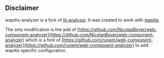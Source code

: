 ## Disclaimer

wapitis-analyzer is a fork of [lit-analyzer](https://github.com/runem/lit-analyzer). It was created to work with [wapitis](https://nicolasboyer.github.io/wapitis/docs/pages/utils.html)

The only modification is the add of [https://github.com/NicolasBoyer/web-component-analyzer](https://github.com/NicolasBoyer/web-component-analyzer) which is a fork of [https://github.com/runem/web-component-analyzer](https://github.com/runem/web-component-analyzer) to add wapitis specific configuration.